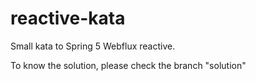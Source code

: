 # reactive-kata

Small kata to Spring 5 Webflux reactive.

To know the solution, please check the branch "solution"
